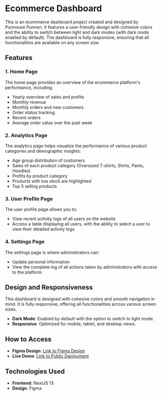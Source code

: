 # Ecommerce Dashboard

This is an ecommerce dashboard project created and designed by Punnoose Punnen. It features a user-friendly design with cohesive colors and the ability to switch between light and dark modes (with dark mode enabled by default). The dashboard is fully responsive, ensuring that all functionalities are available on any screen size.

## Features

### 1. Home Page

The home page provides an overview of the ecommerce platform's performance, including:

- Yearly overview of sales and profits
- Monthly revenue
- Monthly orders and new customers
- Order status tracking
- Recent orders
- Average order value over the past week

### 2. Analytics Page

The analytics page helps visualize the performance of various product categories and demographic insights:

- Age group distribution of customers
- Sales of each product category (Oversized T-shirts, Shirts, Pants, Hoodies)
- Profits by product category
- Products with low stock are highlighted
- Top 5 selling products

### 3. User Profile Page

The user profile page allows you to:

- View recent activity logs of all users on the website
- Access a table displaying all users, with the ability to select a user to view their detailed activity logs

### 4. Settings Page

The settings page is where administrators can:

- Update personal information
- View the complete log of all actions taken by administrators with access to the platform

## Design and Responsiveness

This dashboard is designed with cohesive colors and smooth navigation in mind. It is fully responsive, offering all functionalities across various screen sizes.

- **Dark Mode**: Enabled by default with the option to switch to light mode.
- **Responsive**: Optimized for mobile, tablet, and desktop views.

## How to Access

- **Figma Design**: [Link to Figma Design](https://www.figma.com/design/0RYQ2oQvFqpAgdiZ1IHjxW/FrontEnd-task-Punnoose?node-id=0-1&t=8xyfN8E1SGQIKUlL-1)
- **Live Demo**: [Link to Public Deployment](https://dashboard-punnoose.vercel.app/)

## Technologies Used

- **Frontend**: NextJS 13
- **Design**: Figma
